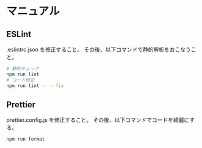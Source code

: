 # マニュアル

## ESLint

.eslintrc.json を修正すること。
その後、以下コマンドで静的解析をおこなうこと。

```bash
# 静的チェック
npm run lint
# コード修正
npm run lint -- --fix
```

## Prettier

prettier.config.js を修正すること。
その後、以下コマンドでコードを綺麗にする。

```bash
npm run format
```
